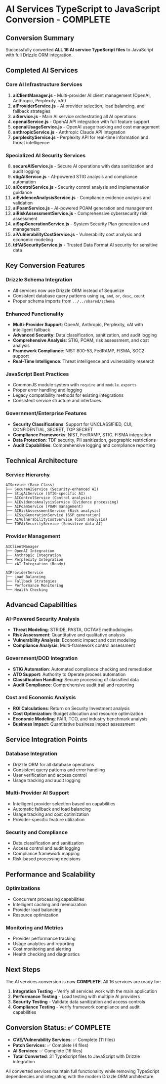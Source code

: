 # AI Services TypeScript to JavaScript Conversion - COMPLETE

## Conversion Summary

Successfully converted **ALL 16 AI service TypeScript files** to JavaScript with full Drizzle ORM integration.

## Completed AI Services

### Core AI Infrastructure Services
1. **aiClientManager.js** - Multi-provider AI client management (OpenAI, Anthropic, Perplexity, xAI)
2. **aiProviderService.js** - AI provider selection, load balancing, and fallback strategies
3. **aiService.js** - Main AI service orchestrating all AI operations
4. **openaiService.js** - OpenAI API integration with full feature support
5. **openaiUsageService.js** - OpenAI usage tracking and cost management
6. **anthropicService.js** - Anthropic Claude API integration
7. **perplexityService.js** - Perplexity API for real-time information and threat intelligence

### Specialized AI Security Services
8. **secureAIService.js** - Secure AI operations with data sanitization and audit logging
9. **stigAiService.js** - AI-powered STIG analysis and compliance automation
10. **aiControlService.js** - Security control analysis and implementation guidance
11. **aiEvidenceAnalysisService.js** - Compliance evidence analysis and validation
12. **aiPoamService.js** - AI-powered POAM generation and management
13. **aiRiskAssessmentService.js** - Comprehensive cybersecurity risk assessment
14. **aiSspGenerationService.js** - System Security Plan generation and management
15. **aiVulnerabilityCostService.js** - Vulnerability cost analysis and economic modeling
16. **tdfAiSecurityService.js** - Trusted Data Format AI security for sensitive data

## Key Conversion Features

### Drizzle Schema Integration
- All services now use Drizzle ORM instead of Sequelize
- Consistent database query patterns using `eq`, `and`, `or`, `desc`, `count`
- Proper schema imports from `../../shared/schema`

### Enhanced Functionality
- **Multi-Provider Support**: OpenAI, Anthropic, Perplexity, xAI with intelligent fallback
- **Advanced Security**: Data classification, sanitization, and audit logging
- **Comprehensive Analysis**: STIG, POAM, risk assessment, and cost analysis
- **Framework Compliance**: NIST 800-53, FedRAMP, FISMA, SOC2 support
- **Real-Time Intelligence**: Threat intelligence and vulnerability research

### JavaScript Best Practices
- CommonJS module system with `require` and `module.exports`
- Proper error handling and logging
- Legacy compatibility methods for existing integrations
- Consistent service structure and interfaces

### Government/Enterprise Features
- **Security Classifications**: Support for UNCLASSIFIED, CUI, CONFIDENTIAL, SECRET, TOP SECRET
- **Compliance Frameworks**: NIST, FedRAMP, STIG, FISMA integration
- **Data Protection**: TDF security, PII sanitization, geographic restrictions
- **Audit Capabilities**: Comprehensive logging and compliance reporting

## Technical Architecture

### Service Hierarchy
```
AIService (Base Class)
├── SecureAIService (Security-enhanced AI)
├── StigAiService (STIG-specific AI)
├── AIControlService (Control analysis)
├── AIEvidenceAnalysisService (Evidence processing)
├── AIPoamService (POAM management)
├── AIRiskAssessmentService (Risk analysis)
├── AISspGenerationService (SSP generation)
├── AIVulnerabilityCostService (Cost analysis)
└── TDFAiSecurityService (Sensitive data AI)
```

### Provider Management
```
AIClientManager
├── OpenAI Integration
├── Anthropic Integration
├── Perplexity Integration
└── xAI Integration (Ready)

AIProviderService
├── Load Balancing
├── Fallback Strategies
├── Performance Monitoring
└── Health Checking
```

## Advanced Capabilities

### AI-Powered Security Analysis
- **Threat Modeling**: STRIDE, PASTA, OCTAVE methodologies
- **Risk Assessment**: Quantitative and qualitative analysis
- **Vulnerability Analysis**: Economic impact and cost modeling
- **Compliance Analysis**: Multi-framework control assessment

### Government/DOD Integration
- **STIG Automation**: Automated compliance checking and remediation
- **ATO Support**: Authority to Operate process automation
- **Classification Handling**: Secure processing of classified data
- **Audit Compliance**: Comprehensive audit trail and reporting

### Cost and Economic Analysis
- **ROI Calculations**: Return on Security Investment analysis
- **Cost Optimization**: Budget allocation and resource optimization
- **Economic Modeling**: FAIR, TCO, and industry benchmark analysis
- **Business Impact**: Quantitative business impact assessment

## Service Integration Points

### Database Integration
- Drizzle ORM for all database operations
- Consistent query patterns and error handling
- User verification and access control
- Usage tracking and audit logging

### Multi-Provider AI Support
- Intelligent provider selection based on capabilities
- Automatic fallback and load balancing
- Usage tracking and cost optimization
- Provider-specific feature utilization

### Security and Compliance
- Data classification and sanitization
- Access control and audit logging
- Compliance framework mapping
- Risk-based processing decisions

## Performance and Scalability

### Optimizations
- Concurrent processing capabilities
- Intelligent caching and memoization
- Provider load balancing
- Resource optimization

### Monitoring and Metrics
- Provider performance tracking
- Usage analytics and reporting
- Cost monitoring and alerting
- Health checking and diagnostics

## Next Steps

The AI services conversion is now **COMPLETE**. All 16 services are ready for:

1. **Integration Testing** - Verify all services work with the main application
2. **Performance Testing** - Load testing with multiple AI providers
3. **Security Testing** - Validate data sanitization and access controls
4. **Compliance Testing** - Verify framework compliance and audit capabilities

## Conversion Status: ✅ COMPLETE

- **CVE/Vulnerability Services**: ✅ Complete (11 files)
- **Patch Services**: ✅ Complete (4 files)  
- **AI Services**: ✅ Complete (16 files)
- **Total Converted**: 31 TypeScript files to JavaScript with Drizzle integration

All converted services maintain full functionality while removing TypeScript dependencies and integrating with the modern Drizzle ORM architecture.